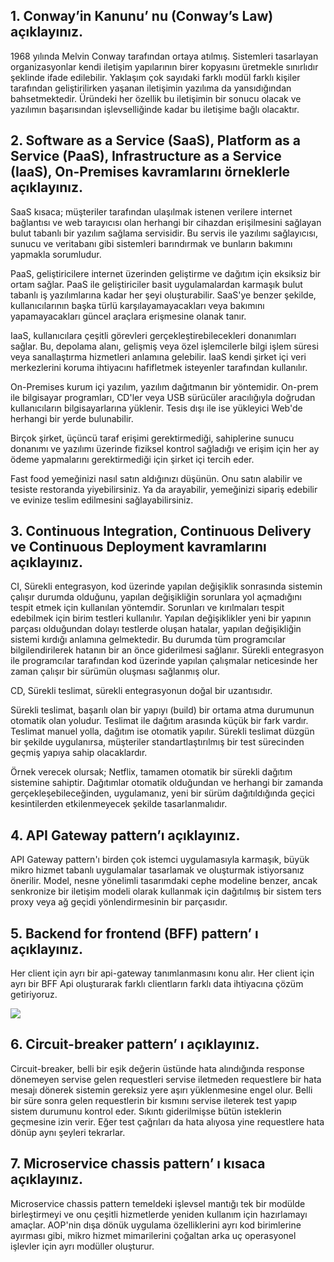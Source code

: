 ## 1. Conway’in Kanunu’ nu (Conway’s Law) açıklayınız.

  1968 yılında Melvin Conway tarafından ortaya atılmış. Sistemleri tasarlayan organizasyonlar kendi iletişim yapılarının birer kopyasını üretmekle sınırlıdır şeklinde ifade edilebilir.
  Yaklaşım çok sayıdaki farklı modül farklı kişiler tarafından geliştirilirken yaşanan iletişimin yazılıma da yansıdığından bahsetmektedir. Üründeki her özellik bu iletişimin  bir sonucu
  olacak ve yazılımın başarısından işlevselliğinde kadar bu iletişime bağlı olacaktır.
  
## 2. Software as a Service (SaaS), Platform as a Service (PaaS), Infrastructure as a Service (IaaS), On-Premises kavramlarını örneklerle açıklayınız.

  SaaS kısaca; müşteriler tarafından ulaşılmak istenen verilere internet bağlantısı ve web tarayıcısı olan herhangi bir cihazdan erişilmesini sağlayan bulut tabanlı bir yazılım sağlama servisidir. Bu servis ile yazılımı sağlayıcısı, sunucu ve veritabanı gibi sistemleri barındırmak ve bunların bakımını yapmakla sorumludur.

  PaaS, geliştiricilere internet üzerinden geliştirme ve dağıtım için eksiksiz bir ortam sağlar. PaaS ile geliştiriciler basit uygulamalardan karmaşık bulut tabanlı iş yazılımlarına kadar her şeyi oluşturabilir. SaaS'ye benzer şekilde, kullanıcılarının başka türlü karşılayamayacakları veya bakımını yapamayacakları güncel araçlara erişmesine olanak tanır.
  
  IaaS, kullanıcılara çeşitli görevleri gerçekleştirebilecekleri donanımları sağlar. Bu, depolama alanı, gelişmiş veya özel işlemcilerle bilgi işlem süresi veya sanallaştırma hizmetleri anlamına gelebilir. IaaS kendi şirket içi veri merkezlerini koruma ihtiyacını hafifletmek isteyenler tarafından kullanılır.  
  
  On-Premises kurum içi yazılım, yazılım dağıtmanın bir yöntemidir. On-prem ile bilgisayar programları, CD'ler veya USB sürücüler aracılığıyla doğrudan kullanıcıların bilgisayarlarına yüklenir. Tesis dışı ile ise yükleyici Web'de herhangi bir yerde bulunabilir.

Birçok şirket, üçüncü taraf erişimi gerektirmediği, sahiplerine sunucu donanımı ve yazılımı üzerinde fiziksel kontrol sağladığı ve erişim için her ay ödeme yapmalarını gerektirmediği için şirket içi tercih eder.

Fast food yemeğinizi nasıl satın aldığınızı düşünün. Onu satın alabilir ve tesiste restoranda yiyebilirsiniz. Ya da arayabilir, yemeğinizi sipariş edebilir ve evinize teslim edilmesini sağlayabilirsiniz.

## 3. Continuous Integration, Continuous Delivery ve Continuous Deployment kavramlarını açıklayınız.

  CI, Sürekli entegrasyon, kod üzerinde yapılan değişiklik sonrasında sistemin çalışır durumda olduğunu, yapılan değişikliğin sorunlara yol açmadığını tespit etmek için kullanılan yöntemdir. Sorunları ve kırılmaları tespit edebilmek için birim testleri kullanılır. Yapılan değişiklikler yeni bir yapının parçası olduğundan dolayı testlerde oluşan hatalar, yapılan değişikliğin sistemi kırdığı anlamına gelmektedir. Bu durumda tüm programcılar bilgilendirilerek hatanın bir an önce giderilmesi sağlanır. Sürekli entegrasyon ile programcılar tarafından kod üzerinde yapılan çalışmalar neticesinde her zaman çalışır bir sürümün oluşması sağlanmış olur.
  
  CD, Sürekli teslimat, sürekli entegrasyonun doğal bir uzantısıdır.

Sürekli teslimat, başarılı olan bir yapıyı (build) bir ortama atma durumunun otomatik olan yoludur. Teslimat ile dağıtım arasında küçük bir fark vardır. Teslimat manuel yolla, dağıtım ise otomatik yapılır. Sürekli teslimat düzgün bir şekilde uygulanırsa, müşteriler standartlaştırılmış bir test sürecinden geçmiş yapıya sahip olacaklardır.

Örnek verecek olursak; Netflix, tamamen otomatik bir sürekli dağıtım sistemine sahiptir. Dağıtımlar otomatik olduğundan ve herhangi bir zamanda gerçekleşebileceğinden, uygulamanız, yeni bir sürüm dağıtıldığında geçici kesintilerden etkilenmeyecek şekilde tasarlanmalıdır.

## 4. API Gateway pattern’ı açıklayınız.
  
  API Gateway pattern'ı birden çok istemci uygulamasıyla karmaşık, büyük mikro hizmet tabanlı uygulamalar tasarlamak ve oluşturmak istiyorsanız önerilir. Model, nesne yönelimli tasarımdaki cephe modeline benzer, ancak senkronize bir iletişim modeli olarak kullanmak için dağıtılmış bir sistem ters proxy veya ağ geçidi yönlendirmesinin bir parçasıdır.
  
## 5. Backend for frontend (BFF) pattern’ ı açıklayınız.

  Her client için ayrı bir api-gateway tanımlanmasını konu alır. Her client için ayrı bir BFF Api oluşturarak farklı clientların farklı data ihtiyacına çözüm getiriyoruz.
  
![](https://miro.medium.com/max/1044/1*2No7rXS0JfJpSaxzJ-e-eQ.png)

## 6. Circuit-breaker pattern’ ı açıklayınız.

  Circuit-breaker, belli bir eşik değerin üstünde hata alındığında response dönemeyen servise gelen requestleri servise iletmeden requestlere bir hata mesajı dönerek sistemin gereksiz yere aşırı yüklenmesine engel olur. Belli bir süre sonra gelen requestlerin bir kısmını servise ileterek test yapıp sistem durumunu kontrol eder. Sıkıntı giderilmişse bütün isteklerin geçmesine izin verir. Eğer test çağrıları da hata alıyosa yine requestlere hata dönüp aynı şeyleri tekrarlar.
  
## 7. Microservice chassis pattern’ ı kısaca açıklayınız.

  Microservice chassis pattern temeldeki işlevsel mantığı tek bir modülde birleştirmeyi ve onu çeşitli hizmetlerde yeniden kullanım için hazırlamayı amaçlar. AOP'nin dışa dönük uygulama özelliklerini ayrı kod birimlerine ayırması gibi, mikro hizmet mimarilerini çoğaltan arka uç operasyonel işlevler için ayrı modüller oluşturur.
  
